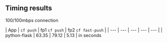 
## Timing results

100/100mbps connection


| App | `cf push` | fp1 `cf push` | fp2 `cf fast-push` |
| --- | --- | --- | --- | --- |
| python-flask | 63.35 | 79.12 | 5.13 |
in seconds
